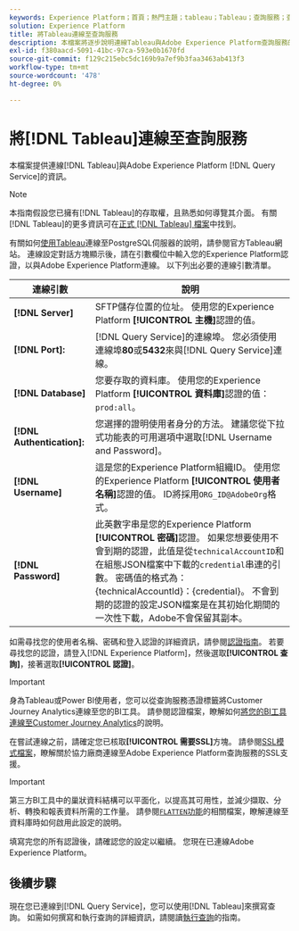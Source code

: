 ```yaml
---
keywords: Experience Platform；首頁；熱門主題；tableau；Tableau；查詢服務；查詢服務；連線到查詢服務；
solution: Experience Platform
title: 將Tableau連線至查詢服務
description: 本檔案將逐步說明連線Tableau與Adobe Experience Platform查詢服務的步驟。
exl-id: f380aacd-5091-41bc-97ca-593e0b1670fd
source-git-commit: f129c215ebc5dc169b9a7ef9b3faa3463ab413f3
workflow-type: tm+mt
source-wordcount: '478'
ht-degree: 0%

---
```


# 將[!DNL Tableau]連線至查詢服務

本檔案提供連線[!DNL Tableau]與Adobe Experience Platform [!DNL Query Service]的資訊。

>[!NOTE]
>
> 本指南假設您已擁有[!DNL Tableau]的存取權，且熟悉如何導覽其介面。 有關[!DNL Tableau]的更多資訊可在[正式 [!DNL Tableau] 檔案](https://help.tableau.com/current/pro/desktop/en-us/default.htm)中找到。

有關如何[使用Tableau](https://help.tableau.com/current/pro/desktop/en-us/examples_postgresql.htm)連線至PostgreSQL伺服器的說明，請參閱官方Tableau網站。 連線設定對話方塊顯示後，請在引數欄位中輸入您的Experience Platform認證，以與Adobe Experience Platform連線。 以下列出必要的連線引數清單。

| 連線引數 | 說明 |
|---|---|
| **[!DNL Server]** | SFTP儲存位置的位址。 使用您的Experience Platform **[!UICONTROL 主機]**&#x200B;認證的值。 |
| **[!DNL Port]:** | [!DNL Query Service]的連線埠。 您必須使用連線埠&#x200B;**80**&#x200B;或&#x200B;**5432**&#x200B;來與[!DNL Query Service]連線。 |
| **[!DNL Database]** | 您要存取的資料庫。 使用您的Experience Platform **[!UICONTROL 資料庫]**&#x200B;認證的值： `prod:all`。 |
| **[!DNL Authentication]:** | 您選擇的證明使用者身分的方法。 建議您從下拉式功能表的可用選項中選取[!DNL Username and Password]。 |
| **[!DNL Username]** | 這是您的Experience Platform組織ID。 使用您的Experience Platform **[!UICONTROL 使用者名稱]**&#x200B;認證的值。 ID將採用`ORG_ID@AdobeOrg`格式。 |
| **[!DNL Password]** | 此英數字串是您的Experience Platform **[!UICONTROL 密碼]**&#x200B;認證。 如果您想要使用不會到期的認證，此值是從`technicalAccountID`和在組態JSON檔案中下載的`credential`串連的引數。 密碼值的格式為： {technicalAccountId}：{credential}。 不會到期的認證的設定JSON檔案是在其初始化期間的一次性下載，Adobe不會保留其副本。 |

如需尋找您的使用者名稱、密碼和登入認證的詳細資訊，請參閱[認證指南](../ui/credentials.md)。 若要尋找您的認證，請登入[!DNL Experience Platform]，然後選取&#x200B;**[!UICONTROL 查詢]**，接著選取&#x200B;**[!UICONTROL 認證]**。

>[!IMPORTANT]
>
>身為Tableau或Power BI使用者，您可以從查詢服務憑證標籤將Customer Journey Analytics連線至您的BI工具。 請參閱認證檔案，瞭解如何[將您的BI工具連線至Customer Journey Analytics](../ui/credentials.md#connect-to-customer-journey-analytics)的說明。

在嘗試連線之前，請確定您已核取&#x200B;**[!UICONTROL 需要SSL]**&#x200B;方塊。 請參閱[SSL模式檔案](./ssl-modes.md)，瞭解關於協力廠商連線至Adobe Experience Platform查詢服務的SSL支援。

>[!IMPORTANT]
>
>第三方BI工具中的巢狀資料結構可以平面化，以提高其可用性，並減少擷取、分析、轉換和報表資料所需的工作量。 請參閱[`FLATTEN`功能](../key-concepts/flatten-nested-data.md)的相關檔案，瞭解連線至資料庫時如何啟用此設定的說明。

填寫完您的所有認證後，請確認您的設定以繼續。 您現在已連線Adobe Experience Platform。

## 後續步驟

現在您已連線到[!DNL Query Service]，您可以使用[!DNL Tableau]來撰寫查詢。 如需如何撰寫和執行查詢的詳細資訊，請閱讀[執行查詢](../best-practices/writing-queries.md)的指南。
